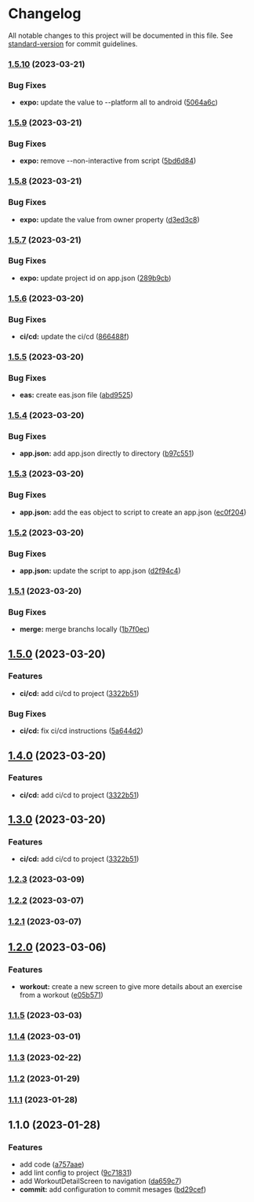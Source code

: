 # Changelog

All notable changes to this project will be documented in this file. See [standard-version](https://github.com/conventional-changelog/standard-version) for commit guidelines.

### [1.5.10](https://github.com/thiagoadsix/pump-app/compare/v1.5.9...v1.5.10) (2023-03-21)


### Bug Fixes

* **expo:** update the value to --platform all to android ([5064a6c](https://github.com/thiagoadsix/pump-app/commit/5064a6cfae43d0dc746f8e6a3b01459403924e1a))

### [1.5.9](https://github.com/thiagoadsix/pump-app/compare/v1.5.8...v1.5.9) (2023-03-21)


### Bug Fixes

* **expo:** remove --non-interactive from script ([5bd6d84](https://github.com/thiagoadsix/pump-app/commit/5bd6d84ad6916924745edcf529e81993ad25ab8d))

### [1.5.8](https://github.com/thiagoadsix/pump-app/compare/v1.5.7...v1.5.8) (2023-03-21)


### Bug Fixes

* **expo:** update the value from owner property ([d3ed3c8](https://github.com/thiagoadsix/pump-app/commit/d3ed3c8ae681131478c34de80a055a663b1b7040))

### [1.5.7](https://github.com/thiagoadsix/pump-app/compare/v1.5.6...v1.5.7) (2023-03-21)


### Bug Fixes

* **expo:** update project id on app.json ([289b9cb](https://github.com/thiagoadsix/pump-app/commit/289b9cbef654b6c7c0767406c155e168f3f74816))

### [1.5.6](https://github.com/thiagoadsix/pump-app/compare/v1.5.5...v1.5.6) (2023-03-20)


### Bug Fixes

* **ci/cd:** update the ci/cd ([866488f](https://github.com/thiagoadsix/pump-app/commit/866488f1eb7de4b41ca866180b6701f4e412ac0e))

### [1.5.5](https://github.com/thiagoadsix/pump-app/compare/v1.5.4...v1.5.5) (2023-03-20)


### Bug Fixes

* **eas:** create eas.json file ([abd9525](https://github.com/thiagoadsix/pump-app/commit/abd9525540f5acd73fd17da7912ef7cc53df134d))

### [1.5.4](https://github.com/thiagoadsix/pump-app/compare/v1.5.3...v1.5.4) (2023-03-20)


### Bug Fixes

* **app.json:** add app.json directly to directory ([b97c551](https://github.com/thiagoadsix/pump-app/commit/b97c5514371e6a8248836a2fc89b60cbe8f12f76))

### [1.5.3](https://github.com/thiagoadsix/pump-app/compare/v1.5.2...v1.5.3) (2023-03-20)


### Bug Fixes

* **app.json:** add the eas object to script to create an app.json ([ec0f204](https://github.com/thiagoadsix/pump-app/commit/ec0f204b613fd118cc288a7b5e51df76621984f9))

### [1.5.2](https://github.com/thiagoadsix/pump-app/compare/v1.5.1...v1.5.2) (2023-03-20)


### Bug Fixes

* **app.json:** update the script to app.json ([d2f94c4](https://github.com/thiagoadsix/pump-app/commit/d2f94c4e0d7fd1a27bfa657f632a747ec2a9c481))

### [1.5.1](https://github.com/thiagoadsix/pump-app/compare/v1.5.0...v1.5.1) (2023-03-20)


### Bug Fixes

* **merge:** merge branchs locally ([1b7f0ec](https://github.com/thiagoadsix/pump-app/commit/1b7f0ecb266e9207c2b6e2c1973ba86236867310))

## [1.5.0](https://github.com/thiagoadsix/pump-app/compare/v1.2.3...v1.5.0) (2023-03-20)


### Features

* **ci/cd:** add ci/cd to project ([3322b51](https://github.com/thiagoadsix/pump-app/commit/3322b51e727a6ae046398378a68e3a3444067e2b))


### Bug Fixes

* **ci/cd:** fix ci/cd instructions ([5a644d2](https://github.com/thiagoadsix/pump-app/commit/5a644d2040e12be59bbc9e298387d35ff226cde5))

## [1.4.0](https://github.com/thiagoadsix/pump-app/compare/v1.2.3...v1.4.0) (2023-03-20)


### Features

* **ci/cd:** add ci/cd to project ([3322b51](https://github.com/thiagoadsix/pump-app/commit/3322b51e727a6ae046398378a68e3a3444067e2b))

## [1.3.0](https://github.com/thiagoadsix/pump-app/compare/v1.2.3...v1.3.0) (2023-03-20)


### Features

* **ci/cd:** add ci/cd to project ([3322b51](https://github.com/thiagoadsix/pump-app/commit/3322b51e727a6ae046398378a68e3a3444067e2b))

### [1.2.3](https://github.com/thiagoadsix/pump-app/compare/v1.2.2...v1.2.3) (2023-03-09)

### [1.2.2](https://github.com/thiagoadsix/pump-app/compare/v1.2.1...v1.2.2) (2023-03-07)

### [1.2.1](https://github.com/thiagoadsix/pump-app/compare/v1.2.0...v1.2.1) (2023-03-07)

## [1.2.0](https://github.com/thiagoadsix/pump-app/compare/v1.1.5...v1.2.0) (2023-03-06)


### Features

* **workout:** create a new screen to give more details about an exercise from a workout ([e05b571](https://github.com/thiagoadsix/pump-app/commit/e05b5711c7094d555211667e82d4a52ab328f835))

### [1.1.5](https://github.com/thiagoadsix/pump-app/compare/v1.1.4...v1.1.5) (2023-03-03)

### [1.1.4](https://github.com/thiagoadsix/pump-app/compare/v1.1.3...v1.1.4) (2023-03-01)

### [1.1.3](https://github.com/thiagoadsix/pump-app/compare/v1.1.0...v1.1.3) (2023-02-22)

### [1.1.2](https://github.com/thiagoadsix/pump-app/compare/v1.1.0...v1.1.2) (2023-01-29)

### [1.1.1](https://github.com/thiagoadsix/pump-app/compare/v1.1.0...v1.1.1) (2023-01-28)

## 1.1.0 (2023-01-28)


### Features

* add code ([a757aae](https://github.com/thiagoadsix/pump-app/commit/a757aae329ff7060948066e46dd091cd97593463))
* add lint config to project ([9c71831](https://github.com/thiagoadsix/pump-app/commit/9c71831e37b61b90caf20825db2da3271017e82d))
* add WorkoutDetailScreen to navigation ([da659c7](https://github.com/thiagoadsix/pump-app/commit/da659c7305ad17ac1ec745926a61c90529664481))
* **commit:** add configuration to commit mesages ([bd29cef](https://github.com/thiagoadsix/pump-app/commit/bd29cefdbc1b985ac652bf5460f117184a62e3a5))
